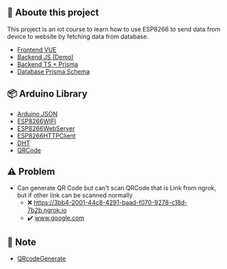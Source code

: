 ## :pencil: Aboute this project
This project is an iot course to learn how to use ESP8266 to send data from device to website by fetching data from database.

<!-- <p align="">
   <img src="https://github.com/parnuphun/ESP8266-Lab/blob/master/Images/front.jpg" width="50%">
</p>
 -->
- [Frontend VUE](https://github.com/parnuphun/myWebSite/blob/master/src/views/WorkShops/MiniProject_Iot/miniProject.vue)
- [Backend JS (Demo)]()
- [Backend TS + Prisma]()
- [Database Prisma Schema](https://github.com/parnuphun/IOT_LAB/blob/master/database%20Prisma%20Schema.txt) 

## :package: Arduino Library
- [Arduino JSON](https://www.youtube.com/watch?v=GUTpaY1YaXo)
- [ESP8266WIFI]()
- [ESP8266WebServer]()
- [ESP8266HTTPClient]()
- [DHT]()
- [QRCode](https://github.com/ricmoo/QRCode)

## :warning: Problem
- Can generate QR Code but can't scan QRCode that is Link from ngrok, but if other link can be scanned normally
  - :x: https://3bb4-2001-44c8-4291-baad-f070-9278-c18d-7b2b.ngrok.io
  - :heavy_check_mark: www.google.com

## :ledger: Note
- [QRcodeGenerate](https://www.youtube.com/redirect?event=video_description&redir_token=QUFFLUhqazlCem9fMFlXd2NXM1FQNGs4dExTZ2doYmFHQXxBQ3Jtc0tta2ZXclV2VzZQMWVTMzI5bndsM2REdmY2bUJvMm5INFpQZms4ak9XTjM3Ym5fZmN0X0F1eUlwNVRxNmlBWFh1YkNlOEhFak1SZVMyNXFTMkJ1bTAwOFBEcjI0LUtDcmY2ZEd3eEtYSnJ1eWhQQ2xmTQ&q=https%3A%2F%2Fdrive.google.com%2Ffile%2Fd%2F1IhM277cd2LSgEJVZj6VPTFsaW6doVDL-%2Fview%3Fusp%3Dshare_link&v=K9ypgTpxL3g) 
